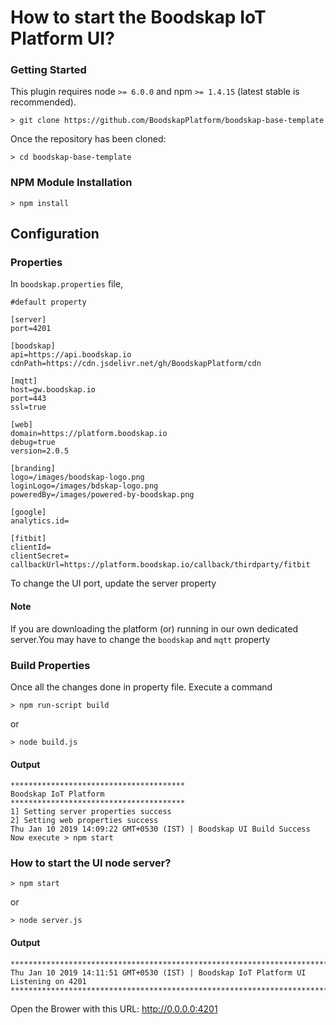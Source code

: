 # How to start the Boodskap IoT Platform UI?

### Getting Started
This plugin requires node `>= 6.0.0` and npm `>= 1.4.15` (latest stable is recommended).

```shell
> git clone https://github.com/BoodskapPlatform/boodskap-base-template 
```

Once the repository has been cloned:
```shell
> cd boodskap-base-template 
```

### NPM Module Installation

```shell
> npm install
```

## Configuration

### Properties
In `boodskap.properties` file,
```shell
#default property

[server]
port=4201

[boodskap]
api=https://api.boodskap.io
cdnPath=https://cdn.jsdelivr.net/gh/BoodskapPlatform/cdn

[mqtt]
host=gw.boodskap.io
port=443
ssl=true

[web]
domain=https://platform.boodskap.io
debug=true
version=2.0.5

[branding]
logo=/images/boodskap-logo.png
loginLogo=/images/bdskap-logo.png
poweredBy=/images/powered-by-boodskap.png

[google]
analytics.id=

[fitbit]
clientId=
clientSecret=
callbackUrl=https://platform.boodskap.io/callback/thirdparty/fitbit
```
To change the UI port, update the server property

#### Note
If you are downloading the platform (or) running in our own dedicated server.You may have to change the `boodskap` and `mqtt` property

### Build Properties
Once all the changes done in property file. Execute a command
```shell
> npm run-script build
```
or
```shell
> node build.js
```
#### Output

```shell
***************************************
Boodskap IoT Platform
***************************************
1] Setting server properties success
2] Setting web properties success
Thu Jan 10 2019 14:09:22 GMT+0530 (IST) | Boodskap UI Build Success
Now execute > npm start
```

### How to start the UI node server?

```shell
> npm start
```
or
```shell
> node server.js
```
#### Output

```shell
************************************************************************************
Thu Jan 10 2019 14:11:51 GMT+0530 (IST) | Boodskap IoT Platform UI Listening on 4201
************************************************************************************
```
Open the Brower with this URL: http://0.0.0.0:4201

